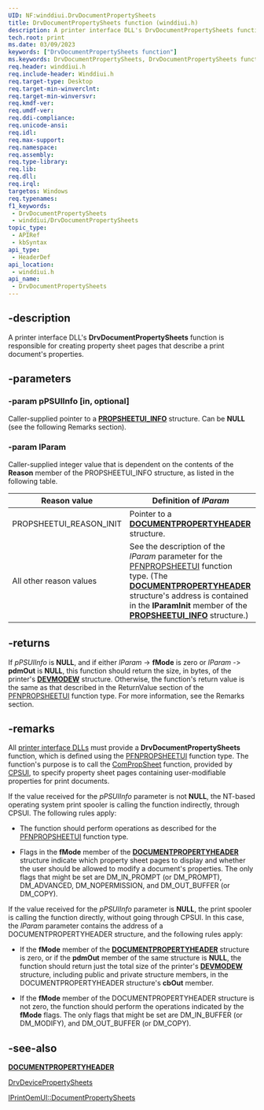 ```yaml
---
UID: NF:winddiui.DrvDocumentPropertySheets
title: DrvDocumentPropertySheets function (winddiui.h)
description: A printer interface DLL's DrvDocumentPropertySheets function is responsible for creating property sheet pages that describe a print document's properties.
tech.root: print
ms.date: 03/09/2023
keywords: ["DrvDocumentPropertySheets function"]
ms.keywords: DrvDocumentPropertySheets, DrvDocumentPropertySheets function [Print Devices], print.drvdocumentpropertysheets, print_interface-graphics_00cc0beb-e6f1-41dd-ae0b-fd59a6d14465.xml, winddiui/DrvDocumentPropertySheets
req.header: winddiui.h
req.include-header: Winddiui.h
req.target-type: Desktop
req.target-min-winverclnt: 
req.target-min-winversvr: 
req.kmdf-ver: 
req.umdf-ver: 
req.ddi-compliance: 
req.unicode-ansi: 
req.idl: 
req.max-support: 
req.namespace: 
req.assembly: 
req.type-library: 
req.lib: 
req.dll: 
req.irql: 
targetos: Windows
req.typenames: 
f1_keywords:
 - DrvDocumentPropertySheets
 - winddiui/DrvDocumentPropertySheets
topic_type:
 - APIRef
 - kbSyntax
api_type:
 - HeaderDef
api_location:
 - winddiui.h
api_name:
 - DrvDocumentPropertySheets
---
```


## -description

A printer interface DLL's **DrvDocumentPropertySheets** function is responsible for creating property sheet pages that describe a print document's properties.

## -parameters

### -param pPSUIInfo [in, optional]

Caller-supplied pointer to a [**PROPSHEETUI_INFO**](/windows-hardware/drivers/ddi/compstui/ns-compstui-_propsheetui_info) structure. Can be **NULL** (see the following Remarks section).

### -param lParam

Caller-supplied integer value that is dependent on the contents of the **Reason** member of the PROPSHEETUI_INFO structure, as listed in the following table.

| Reason value | Definition of *lParam* |
|---|---|
| PROPSHEETUI_REASON_INIT | Pointer to a [**DOCUMENTPROPERTYHEADER**](/windows-hardware/drivers/ddi/winddiui/ns-winddiui-_documentpropertyheader) structure. |
| All other reason values | See the description of the *lParam* parameter for the [PFNPROPSHEETUI](/windows-hardware/drivers/ddi/compstui/nc-compstui-pfnpropsheetui) function type. (The [**DOCUMENTPROPERTYHEADER**](/windows-hardware/drivers/ddi/winddiui/ns-winddiui-_documentpropertyheader) structure's address is contained in the **lParamInit** member of the [**PROPSHEETUI_INFO**](/windows-hardware/drivers/ddi/compstui/ns-compstui-_propsheetui_info) structure.) |

## -returns

If *pPSUIInfo* is **NULL**, and if either *lParam* -> **fMode** is zero or *lParam -*> **pdmOut** is **NULL**, this function should return the size, in bytes, of the printer's [**DEVMODEW**](/windows/win32/api/wingdi/ns-wingdi-devmodew) structure. Otherwise, the function's return value is the same as that described in the ReturnValue section of the [PFNPROPSHEETUI](/windows-hardware/drivers/ddi/compstui/nc-compstui-pfnpropsheetui) function type. For more information, see the Remarks section.

## -remarks

All [printer interface DLLs](/windows-hardware/drivers/print/printer-interface-dll) must provide a **DrvDocumentPropertySheets** function, which is defined using the [PFNPROPSHEETUI](/windows-hardware/drivers/ddi/compstui/nc-compstui-pfnpropsheetui) function type. The function's purpose is to call the [ComPropSheet](/windows-hardware/drivers/ddi/compstui/nc-compstui-pfncompropsheet) function, provided by [CPSUI](/windows-hardware/drivers/print/common-property-sheet-user-interface), to specify property sheet pages containing user-modifiable properties for print documents.

If the value received for the *pPSUIInfo* parameter is not **NULL**, the NT-based operating system print spooler is calling the function indirectly, through CPSUI. The following rules apply:

- The function should perform operations as described for the [PFNPROPSHEETUI](/windows-hardware/drivers/ddi/compstui/nc-compstui-pfnpropsheetui) function type.

- Flags in the **fMode** member of the [**DOCUMENTPROPERTYHEADER**](/windows-hardware/drivers/ddi/winddiui/ns-winddiui-_documentpropertyheader) structure indicate which property sheet pages to display and whether the user should be allowed to modify a document's properties. The only flags that might be set are DM_IN_PROMPT (or DM_PROMPT), DM_ADVANCED, DM_NOPERMISSION, and DM_OUT_BUFFER (or DM_COPY).

If the value received for the *pPSUIInfo* parameter is **NULL**, the print spooler is calling the function directly, without going through CPSUI. In this case, the *lParam* parameter contains the address of a DOCUMENTPROPERTYHEADER structure, and the following rules apply:

- If the **fMode** member of the [**DOCUMENTPROPERTYHEADER**](/windows-hardware/drivers/ddi/winddiui/ns-winddiui-_documentpropertyheader) structure is zero, or if the **pdmOut** member of the same structure is **NULL**, the function should return just the total size of the printer's [**DEVMODEW**](/windows/win32/api/wingdi/ns-wingdi-devmodew) structure, including public and private structure members, in the DOCUMENTPROPERTYHEADER structure's **cbOut** member.

- If the **fMode** member of the DOCUMENTPROPERTYHEADER structure is not zero, the function should perform the operations indicated by the **fMode** flags. The only flags that might be set are DM_IN_BUFFER (or DM_MODIFY), and DM_OUT_BUFFER (or DM_COPY).

## -see-also

[**DOCUMENTPROPERTYHEADER**](/windows-hardware/drivers/ddi/winddiui/ns-winddiui-_documentpropertyheader)

[DrvDevicePropertySheets](/windows-hardware/drivers/ddi/winddiui/nf-winddiui-drvdevicepropertysheets)

[IPrintOemUI::DocumentPropertySheets](/windows-hardware/drivers/ddi/prcomoem/nf-prcomoem-iprintoemui-documentpropertysheets)
